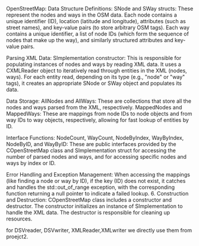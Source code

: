 OpenStreetMap:
Data Structure Definitions:
SNode and SWay structs: These represent the nodes and ways in the OSM data. Each node contains a unique identifier (ID), location (latitude and longitude), attributes (such as street names), and key-value pairs (to store arbitrary OSM tags). Each way contains a unique identifier, a list of node IDs (which form the sequence of nodes that make up the way), and similarly structured attributes and key-value pairs.

Parsing XML Data:
SImplementation constructor: This is responsible for populating instances of nodes and ways by reading XML data. It uses a CXMLReader object to iteratively read through entities in the XML (nodes, ways). For each entity read, depending on its type (e.g., "node" or "way" tags), it creates an appropriate SNode or SWay object and populates its data.

Data Storage:
AllNodes and AllWays: These are collections that store all the nodes and ways parsed from the XML, respectively.
MappedNodes and MappedWays: These are mappings from node IDs to node objects and from way IDs to way objects, respectively, allowing for fast lookup of entities by ID.

Interface Functions:
NodeCount, WayCount, NodeByIndex, WayByIndex, NodeByID, and WayByID: These are public interfaces provided by the COpenStreetMap class and SImplementation struct for accessing the number of parsed nodes and ways, and for accessing specific nodes and ways by index or ID.

Error Handling and Exception Management:
When accessing the mappings (like finding a node or way by ID), if the key (ID) does not exist, it catches and handles the std::out_of_range exception, with the corresponding function returning a null pointer to indicate a failed lookup.
6. Construction and Destruction:
COpenStreetMap class includes a constructor and destructor. The constructor initializes an instance of SImplementation to handle the XML data. The destructor is responsible for cleaning up resources.

for DSVreader, DSVwriter, XMLReader,XMLwriter we directly use them from proejct2.